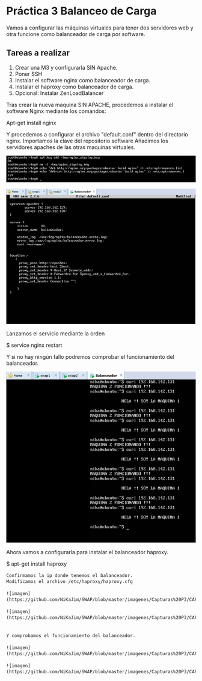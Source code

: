 # Práctica 3  Balanceo de Carga


Vamos a configurar las máquinas virtuales para tener dos servidores web y otra funcione como balanceador de carga por software.

## Tareas a realizar

1. Crear una M3 y configurarla SIN Apache.
2. Poner SSH
2. Instalar el software nginx como balanceador de carga.
3. Instalar el haproxy como balanceador de carga.
4. Opcional: Instalar ZenLoadBalancer


Tras crear la nueva maquina SIN APACHE, procedemos a instalar el software Nginx mediante los comandos:

Apt-get install nginx

Y procedemos a configurar el archivo "default.conf" dentro del directorio nginx.
Importamos la clave del repositorio software
Añadimos los servidores apaches de las otras maquinas virtuales. 

![imagen](https://github.com/NiKaJim/SWAP/blob/master/imagenes/Capturas%20P3/CAPTURAS/2.PNG)

![imagen](https://github.com/NiKaJim/SWAP/blob/master/imagenes/Capturas%20P3/CAPTURAS/archivo%20conf.PNG)

Lanzamos el servicio mediante la orden

$ service nginx restart

Y si no hay ningún fallo podremos comprobar el funcionamiento del balanceador. 

![imagen](https://github.com/NiKaJim/SWAP/blob/master/imagenes/Capturas%20P3/CAPTURAS/comprobacion%20nginx.PNG)


Ahora vamos a configurarla para instalar el balanceador haproxy.

$ apt-get install haproxy
```
Confirmamos la ip donde tenemos el balanceador.
Modificamos el archivo /etc/haproxy/haproxy.cfg

![imagen](https://github.com/NiKaJim/SWAP/blob/master/imagenes/Capturas%20P3/CAPTURAS/haproxy1.PNG)

![imagen](https://github.com/NiKaJim/SWAP/blob/master/imagenes/Capturas%20P3/CAPTURAS/haproxy2.PNG)


Y comprobamos el funcionamiento del balanceador.

![imagen](https://github.com/NiKaJim/SWAP/blob/master/imagenes/Capturas%20P3/CAPTURAS/haproxy3.PNG)

![imagen](https://github.com/NiKaJim/SWAP/blob/master/imagenes/Capturas%20P3/CAPTURAS/comprobacion%20haproxy.PNG)



